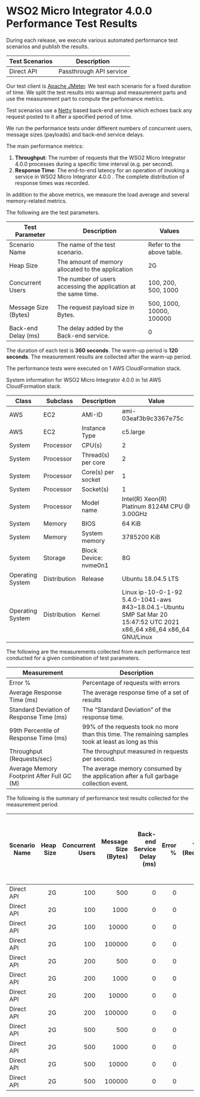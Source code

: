 # WSO2 Micro Integrator 4.0.0 Performance Test Results

During each release, we execute various automated performance test scenarios and publish the results.

| Test Scenarios | Description |
| --- | --- |
| Direct API | Passthrough API service |

Our test client is [Apache JMeter](https://jmeter.apache.org/index.html). We test each scenario for a fixed duration of
time. We split the test results into warmup and measurement parts and use the measurement part to compute the
performance metrics.

Test scenarios use a [Netty](https://netty.io/) based back-end service which echoes back any request
posted to it after a specified period of time.

We run the performance tests under different numbers of concurrent users, message sizes (payloads) and back-end service
delays.

The main performance metrics:

1. **Throughput**: The number of requests that the WSO2 Micro Integrator 4.0.0 processes during a specific time interval (e.g. per second).
2. **Response Time**: The end-to-end latency for an operation of invoking a service in WSO2 Micro Integrator 4.0.0 . The complete distribution of response times was recorded.

In addition to the above metrics, we measure the load average and several memory-related metrics.

The following are the test parameters.

| Test Parameter | Description | Values |
| --- | --- | --- |
| Scenario Name | The name of the test scenario. | Refer to the above table. |
| Heap Size | The amount of memory allocated to the application | 2G |
| Concurrent Users | The number of users accessing the application at the same time. | 100, 200, 500, 1000 |
| Message Size (Bytes) | The request payload size in Bytes. | 500, 1000, 10000, 100000 |
| Back-end Delay (ms) | The delay added by the Back-end service. | 0 |

The duration of each test is **360 seconds**. The warm-up period is **120 seconds**.
The measurement results are collected after the warm-up period.

The performance tests were executed on 1 AWS CloudFormation stack.


System information for WSO2 Micro Integrator 4.0.0 in 1st AWS CloudFormation stack.

| Class | Subclass | Description | Value |
| --- | --- | --- | --- |
| AWS | EC2 | AMI-ID | ami-03eaf3b9c3367e75c |
| AWS | EC2 | Instance Type | c5.large |
| System | Processor | CPU(s) | 2 |
| System | Processor | Thread(s) per core | 2 |
| System | Processor | Core(s) per socket | 1 |
| System | Processor | Socket(s) | 1 |
| System | Processor | Model name | Intel(R) Xeon(R) Platinum 8124M CPU @ 3.00GHz |
| System | Memory | BIOS | 64 KiB |
| System | Memory | System memory | 3785200 KiB |
| System | Storage | Block Device: nvme0n1 | 8G |
| Operating System | Distribution | Release | Ubuntu 18.04.5 LTS |
| Operating System | Distribution | Kernel | Linux ip-10-0-1-92 5.4.0-1041-aws #43~18.04.1-Ubuntu SMP Sat Mar 20 15:47:52 UTC 2021 x86_64 x86_64 x86_64 GNU/Linux |


The following are the measurements collected from each performance test conducted for a given combination of
test parameters.

| Measurement | Description |
| --- | --- |
| Error % | Percentage of requests with errors |
| Average Response Time (ms) | The average response time of a set of results |
| Standard Deviation of Response Time (ms) | The “Standard Deviation” of the response time. |
| 99th Percentile of Response Time (ms) | 99% of the requests took no more than this time. The remaining samples took at least as long as this |
| Throughput (Requests/sec) | The throughput measured in requests per second. |
| Average Memory Footprint After Full GC (M) | The average memory consumed by the application after a full garbage collection event. |

The following is the summary of performance test results collected for the measurement period.

|  Scenario Name | Heap Size | Concurrent Users | Message Size (Bytes) | Back-end Service Delay (ms) | Error % | Throughput (Requests/sec) | Average Response Time (ms) | Standard Deviation of Response Time (ms) | 99th Percentile of Response Time (ms) | WSO2 Micro Integrator 4.0.0 GC Throughput (%) | Average WSO2 Micro Integrator 4.0.0 Memory Footprint After Full GC (M) |
|---|---:|---:|---:|---:|---:|---:|---:|---:|---:|---:|---:|
|  Direct API | 2G | 100 | 500 | 0 | 0 | 3956.45 | 25.19 | 44.55 | 114 | 91.71 | 264.452 |
|  Direct API | 2G | 100 | 1000 | 0 | 0 | 3975.53 | 25.07 | 45.52 | 110 | N/A | N/A |
|  Direct API | 2G | 100 | 10000 | 0 | 0 | 3419.62 | 29.14 | 33.49 | 116 | N/A | N/A |
|  Direct API | 2G | 100 | 100000 | 0 | 0 | 1508.53 | 66.09 | 28.07 | 148 | N/A | N/A |
|  Direct API | 2G | 200 | 500 | 0 | 0 | 4098.66 | 48.69 | 55.03 | 164 | N/A | N/A |
|  Direct API | 2G | 200 | 1000 | 0 | 0 | 4077.49 | 48.95 | 61.27 | 160 | N/A | N/A |
|  Direct API | 2G | 200 | 10000 | 0 | 0 | 3466 | 57.56 | 48.32 | 173 | N/A | N/A |
|  Direct API | 2G | 200 | 100000 | 0 | 0 | 1439.42 | 138.66 | 39.92 | 251 | N/A | N/A |
|  Direct API | 2G | 500 | 500 | 0 | 0 | 4058.76 | 123.04 | 98.52 | 317 | N/A | N/A |
|  Direct API | 2G | 500 | 1000 | 0 | 0 | 4047.42 | 123.39 | 91.44 | 317 | N/A | N/A |
|  Direct API | 2G | 500 | 10000 | 0 | 0 | 3450.4 | 144.75 | 82.39 | 329 | N/A | N/A |
|  Direct API | 2G | 500 | 100000 | 0 | 0 | 1200.4 | 416.14 | 92.29 | 639 | N/A | N/A |
